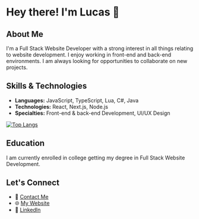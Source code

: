 # Hey there! I'm Lucas 👋

## About Me
I'm a Full Stack Website Developer with a strong interest in all things relating to website development. I enjoy working in front-end and back-end environments. I am always looking for opportunities to collaborate on new projects.

## Skills & Technologies
- **Languages:** JavaScript, TypeScript, Lua, C#, Java
- **Technologies:** React, Next.js, Node.js
 - **Specialties:** Front-end & back-end Development, UI/UX Design
       
[![Top Langs](https://github-readme-stats.vercel.app/api/top-langs/?username=TwoBrake&langs_count=5)](https://github.com/anuraghazra/github-readme-stats)

## Education
I am currently enrolled in college getting my degree in Full Stack Website Development.

## Let's Connect
- 📧 [Contact Me](https://lucastranks.com/contact)
- 🌐 [My Website](https://lucastranks.com)
- 💼 [LinkedIn](https://www.linkedin.com/in/lucas-stranks/)
